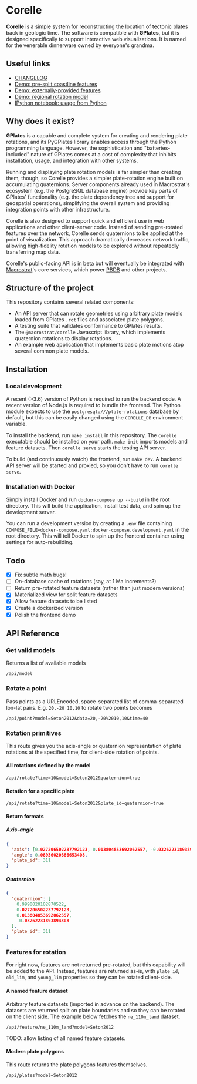 # Corelle

**Corelle** is a simple system for reconstructing the location of tectonic
plates back in geologic time. The software is compatible with **GPlates**, but it
is designed specifically to support interactive web visualizations. It is named
for the venerable dinnerware owned by everyone's grandma.

## Useful links

- [CHANGELOG](CHANGELOG.md)
- [Demo: pre-split coastline features](https://birdnest.geology.wisc.edu/corelle)
- [Demo: externally-provided features](https://davenquinn.com/viz/corelle-demo-pbdb)
- [Demo: regional rotation model](https://davenquinn.com/viz/corelle-demo-neogene-north-america)
- [IPython notebook: usage from Python](notebooks/Corelle-Paleolatitude.ipynb)

## Why does it exist?

**GPlates** is a capable and complete system for creating and rendering plate rotations, and its
PyGPlates library enables access through the Python programming language.
However, the sophistication and "batteries-included" nature of GPlates comes at a cost of complexity
that inhibits installation, usage, and integration with other systems.

Running and displaying plate rotation models is far simpler than creating them, though,
so Corelle provides a simpler plate-rotation engine built on accumulating quaternions.
Server components already used in Macrostrat's ecosystem (e.g. the PostgreSQL database engine)
provide key parts of GPlates' functionality (e.g. the plate dependency tree and support for
geospatial operations), simplifying the overall system and providing integration points with
other infrastructure.

Corelle is also designed to support quick and efficient use in web applications and other
client-server code. Instead of sending pre-rotated features over the network,
Corelle sends quaternions to be applied at the point of visualization. This approach
dramatically decreases network traffic, allowing high-fidelity rotation models to be
explored without repeatedly transferring map data.

Corelle's public-facing API is
in beta but will eventually be integrated with [Macrostrat](https://macrostrat.org)'s core services,
which power [PBDB](https://paleobiodb.org) and other projects.

## Structure of the project

This repository contains several related components:

- An API server that can rotate geometries using arbitrary plate models loaded
  from GPlates `.rot` files and associated plate polygons.
- A testing suite that validates conformance to GPlates results.
- The `@macrostrat/corelle` Javascript library, which implements quaternion rotations
  to display rotations.
- An example web application that implements basic plate motions atop
  several common plate models.

## Installation

### Local development

A recent (>3.6) version of Python is required to run the backend code. A recent
version of Node.js is required to bundle the frontend. The Python module expects
to use the `postgresql:///plate-rotations` database by default, but this can be
easily changed using the `CORELLE_DB` environment variable.

To install the backend, run `make install` in this repository. The `corelle`
executable should be installed on your path. `make init` imports models and
feature datasets. Then `corelle serve` starts the testing API server.

To build (and continuously watch) the frontend, run `make dev`.
A backend API server will be started and proxied, so you don't have to run
`corelle serve`.

### Installation with Docker

Simply install Docker and run `docker-compose up --build` in the root directory.
This will build the application, install test data, and spin up the development server.

You can run a development version by creating a `.env` file containing
`COMPOSE_FILE=docker-compose.yaml:docker-compose.development.yaml` in the root
directory. This will tell Docker to spin up the frontend container using settings
for auto-rebuilding.

## Todo

- [x] Fix subtle math bugs!
- [ ] On-database cache of rotations (say, at 1 Ma increments?)
- [ ] Return pre-rotated feature datasets (rather than just modern versions)
- [x] Materialized view for split feature datasets
- [x] Allow feature datasets to be listed
- [x] Create a dockerized version
- [x] Polish the frontend demo

## API Reference

### Get valid models

Returns a list of available models

```
/api/model
```

### Rotate a point

Pass points as a URLEncoded, space-separated list of comma-separated lon-lat pairs.
E.g. `20,-20 10,10` to rotate two points becomes

```
/api/point?model=Seton2012&data=20,-20%2010,10&time=40
```

### Rotation primitives

This route gives you the axis-angle or quaternion representation of plate rotations
at the specified time, for client-side rotation of points.

#### All rotations defined by the model

```
/api/rotate?time=10&model=Seton2012&quaternion=true
```

#### Rotation for a specific plate

```
/api/rotate?time=10&model=Seton2012&plate_id=quaternion=true
```

#### Return formats

##### Axis-angle

```json
{
  "axis": [0.027206502237792123, 0.013804853692062557, -0.03262231893894808],
  "angle": 0.08936020386653408,
  "plate_id": 311
}
```

##### Quaternion

```json
{
  "quaternion": [
    0.9990020102870522,
    0.027206502237792123,
    0.013804853692062557,
    -0.03262231893894808
  ],
  "plate_id": 311
}
```

### Features for rotation

For right now, features are not returned pre-rotated, but this capability will
be added to the API. Instead, features are returned as-is, with
`plate_id`, `old_lim`, and `young_lim` properties so they can be rotated client-side.

#### A named feature dataset

Arbitrary feature datasets (imported in advance on the backend).
The datasets are returned split on plate boundaries and so they can be
rotated on the client side.
The example below fetches the `ne_110m_land` dataset.

```
/api/feature/ne_110m_land?model=Seton2012
```

TODO: allow listing of all named feature datasets.

#### Modern plate polygons

This route returns the plate polygons features themselves.

```
/api/plates?model=Seton2012
```
